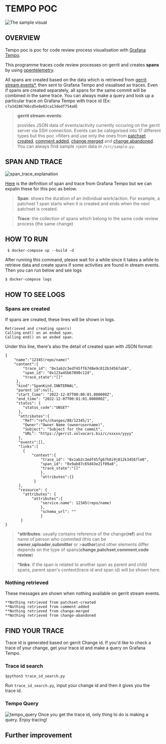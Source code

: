 # TEMPO POC 
![The sample visual](https://user-images.githubusercontent.com/114480431/205316264-90e1306d-a086-4ae3-8a2b-5bd9f7698208.png)
## OVERVIEW 
Tempo poc is poc for code review process visualisation with [Grafana Tempo](https://grafana.com/docs/tempo/latest/).

This programme traces code review processes on gerrit and creates **spans** by using [opentelemetry](https://opentelemetry.io/docs/instrumentation/python/). 

All spans are created based on the data which is retrieved from [gerrit stream events*](https://gerrit.volvocars.biz/Documentation/cmd-stream-events.html), then sent to Grafana Tempo and visualised as traces. 
Even if spans are created separately, all spans for the same commit will be combined in the same trace. You can always make a query and look up a particular trace on Grafana Tempo with trace id (Ex: `c7a3d286766cd5e8e02ca13dedf754a0`)

>**gerrit stream-events**: 
>
>provides JSON data of events/activity currently occuring on the gerrit server via SSH connection. Events can be categorised into 17 different types but this poc >filters and use only the ones from [patchset created](https://gerrit.volvocars.biz/Documentation/cmd-stream-events.html#_patchset_created), [comment added](https://gerrit.volvocars.biz/Documentation/cmd-stream-events.html#_comment_added), [change merged](https://gerrit.volvocars.biz/Documentation/cmd-stream-events.html#_change_merged) and [change abandoned](https://gerrit.volvocars.biz/Documentation/cmd-stream-events.html#_change_abandoned). You can always find sample >json data in `/src/sample.py`. 

## SPAN AND TRACE 
![span_trace_explanation](https://user-images.githubusercontent.com/114480431/206401083-ceab2702-4bdb-4015-933d-512b0954be25.png)

[Here](https://grafana.com/docs/tempo/latest/getting-started/traces/) is the definition of span and trace from Grafana Tempo but we can expalin these for this poc as below. 

>**Span**: shows the duration of an individual work/action. 
For example, a patchset 1 span starts when it is created and ends when the next patchset is created.

>**Trace**: the collection of spans which belong to the same code review process (the same change) 


## HOW TO RUN 
```shell
 $ docker-compose up --build -d 
```
After running this command, please wait for a while since it takes a while to retrieve data and create spans if some activities are found in stream events. 
Then you can run below and see logs 
```shell
$ docker-compose logs 
```
## HOW TO SEE LOGS 
### Spans are created
If spans are created, these lines will be shown in logs. 
```
Retrieved and creating span(s)
Calling end() on an ended span.
Calling end() on an ended span.
```

Under this line, there's also the detail of created span with JSON format:
```
{
    "name":"12345(repo/name)"
    "content":{
        "trace_id": "0x1ab2c3edf45ff67d8e9c012b34567ab8",
        "span_id": "0x123a45b67890c12d",
        "trace_state":"[]"
     },
     "kind":"SpanKind.INNTERNAL",
     "parent_id":null,
     "start_time": "2022-12-07T00:00:01.000000Z",
     "end_time": "2022-12-07T00:01:01.000000Z",
     "status": {
        "status_code":"UNSET"
      },
      "attributes":{
        "Ref":"refs/changes/88/12345/1",
        "Owner":"Owner Name (ownerusername)",
        "Subject": "Subject for the commit",
        "URL": "https://gerrit.volvocars.biz/c/xxxxx/yyyy"
      },
      "events":[],
      "links":[
        {
            "context":{
                "trace_id": "0x1ab2c3edf45fg67h8i9j012k34567lm8",
                "span_id": "0x9ab87c65d43e21f09a8",
                "trace_state":"[]"
                },
                "attributes":{}
             }
      ],
      "resource": {
        "attributes": {
            "attributes":{
                "service.name": 12345(repo/name)
                },
                "schema_url": ""
                }
       }
}             
```
>***attributes**: usually contains reference of the change(**ref**) and the name of person who commited (this can be **owner**,**uploader**,**submitter** or >**author**)and other elements differ depends on the type of spans(**change**,**patchset**,**comment**,**code review**)
       
>***links**: if the span is related to another span as parent and child spans, parent span's context(trace id and span id) will be shown here. 

### Nothing retrieved     
These messages are shown when nothing available on gerrit stream events.  
```
**Nothing retrieved from patchset-created
**Nothing retrieved from comment-added
**Nothing retrieved from change-merged
**Nothing retrieved from change-abandoned
```

## FIND YOUR TRACE 
Trace id is generated based on gerrit Change id. 
If you'd like to check a trace of your change, get your trace id and make a query on Grafana Tempo. 
### Trace id search
```
$python3 trace_id_search.py 
```
Run `trace_id_search.py`, input your change id and then it gives you the trace id. 

### Tempo Query 
![tempo_query](https://user-images.githubusercontent.com/114480431/206408849-48651444-5194-45ca-931a-7d2d715a96c1.png)
Once you get the trace id, only thing to do is making a query. 
Enjoy tracing! 


    
## Further improvement


